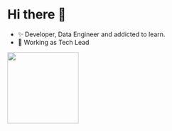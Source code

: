 # Hi there 👋

- ✨ Developer, Data Engineer and addicted to learn.
- 💼 Working as Tech Lead


<img height="160em" src="https://github-readme-stats.vercel.app/api/top-langs/?username=marco-gallegos&layout=compact&theme=vue&langs_count=8">

<!--
**marco-gallegos/marco-gallegos** is a ✨ _special_ ✨ repository because its `README.md` (this file) appears on your GitHub profile.

Here are some ideas to get you started:

- 🔭 I’m currently working on ...
- 🌱 I’m currently learning ...
- 👯 I’m looking to collaborate on ...
- 🤔 I’m looking for help with ...
- 💬 Ask me about ...
- 📫 How to reach me: ...
- 😄 Pronouns: ...
- ⚡ Fun fact: ...
-->
